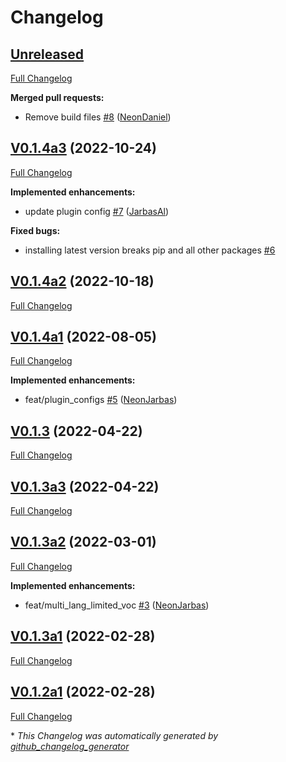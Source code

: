 # Changelog

## [Unreleased](https://github.com/OpenVoiceOS/ovos-stt-plugin-vosk/tree/HEAD)

[Full Changelog](https://github.com/OpenVoiceOS/ovos-stt-plugin-vosk/compare/V0.1.4a3...HEAD)

**Merged pull requests:**

- Remove build files [\#8](https://github.com/OpenVoiceOS/ovos-stt-plugin-vosk/pull/8) ([NeonDaniel](https://github.com/NeonDaniel))

## [V0.1.4a3](https://github.com/OpenVoiceOS/ovos-stt-plugin-vosk/tree/V0.1.4a3) (2022-10-24)

[Full Changelog](https://github.com/OpenVoiceOS/ovos-stt-plugin-vosk/compare/V0.1.4a2...V0.1.4a3)

**Implemented enhancements:**

- update plugin config [\#7](https://github.com/OpenVoiceOS/ovos-stt-plugin-vosk/pull/7) ([JarbasAl](https://github.com/JarbasAl))

**Fixed bugs:**

- installing latest version breaks pip and all other packages [\#6](https://github.com/OpenVoiceOS/ovos-stt-plugin-vosk/issues/6)

## [V0.1.4a2](https://github.com/OpenVoiceOS/ovos-stt-plugin-vosk/tree/V0.1.4a2) (2022-10-18)

[Full Changelog](https://github.com/OpenVoiceOS/ovos-stt-plugin-vosk/compare/V0.1.4a1...V0.1.4a2)

## [V0.1.4a1](https://github.com/OpenVoiceOS/ovos-stt-plugin-vosk/tree/V0.1.4a1) (2022-08-05)

[Full Changelog](https://github.com/OpenVoiceOS/ovos-stt-plugin-vosk/compare/V0.1.3...V0.1.4a1)

**Implemented enhancements:**

- feat/plugin\_configs [\#5](https://github.com/OpenVoiceOS/ovos-stt-plugin-vosk/pull/5) ([NeonJarbas](https://github.com/NeonJarbas))

## [V0.1.3](https://github.com/OpenVoiceOS/ovos-stt-plugin-vosk/tree/V0.1.3) (2022-04-22)

[Full Changelog](https://github.com/OpenVoiceOS/ovos-stt-plugin-vosk/compare/V0.1.3a3...V0.1.3)

## [V0.1.3a3](https://github.com/OpenVoiceOS/ovos-stt-plugin-vosk/tree/V0.1.3a3) (2022-04-22)

[Full Changelog](https://github.com/OpenVoiceOS/ovos-stt-plugin-vosk/compare/V0.1.3a2...V0.1.3a3)

## [V0.1.3a2](https://github.com/OpenVoiceOS/ovos-stt-plugin-vosk/tree/V0.1.3a2) (2022-03-01)

[Full Changelog](https://github.com/OpenVoiceOS/ovos-stt-plugin-vosk/compare/V0.1.3a1...V0.1.3a2)

**Implemented enhancements:**

- feat/multi\_lang\_limited\_voc [\#3](https://github.com/OpenVoiceOS/ovos-stt-plugin-vosk/pull/3) ([NeonJarbas](https://github.com/NeonJarbas))

## [V0.1.3a1](https://github.com/OpenVoiceOS/ovos-stt-plugin-vosk/tree/V0.1.3a1) (2022-02-28)

[Full Changelog](https://github.com/OpenVoiceOS/ovos-stt-plugin-vosk/compare/V0.1.2a1...V0.1.3a1)

## [V0.1.2a1](https://github.com/OpenVoiceOS/ovos-stt-plugin-vosk/tree/V0.1.2a1) (2022-02-28)

[Full Changelog](https://github.com/OpenVoiceOS/ovos-stt-plugin-vosk/compare/0ccda3d8a1f786b3363622d3f6b23acd8c7fe72c...V0.1.2a1)



\* *This Changelog was automatically generated by [github_changelog_generator](https://github.com/github-changelog-generator/github-changelog-generator)*
